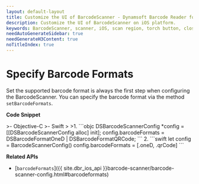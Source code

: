 ```yaml
---
layout: default-layout
title: Customize the UI of BarcodeScanner - Dynamsoft Barcode Reader for iOS
description: Customize the UI of BarcodeScanner on iOS platform.
keywords: BarcodeScanner, scanner, iOS, scan region, torch button, close button, scan laser
needAutoGenerateSidebar: true
needGenerateH3Content: true
noTitleIndex: true
---
```


# Specify Barcode Formats

Set the supported barcode format is always the first step when configuring the BarcodeScanner. You can specify the barcode format via the method `setBarcodeFormats`.

**Code Snippet**

<div class="sample-code-prefix"></div>
>- Objective-C
>- Swift
>
>1. 
```objc
DSBarcodeScannerConfig *config = [[DSBarcodeScannerConfig alloc] init];
config.barcodeFormats = DSBarcodeFormatOneD | DSBarcodeFormatQRCode;
```
2. 
```swift
let config = BarcodeScannerConfig()
config.barcodeFormats = [.oneD, .qrCode]
```

**Related APIs**

- [`barcodeFormats`]({{ site.dbr_ios_api }}barcode-scanner/barcode-scanner-config.html#barcodeformats)
